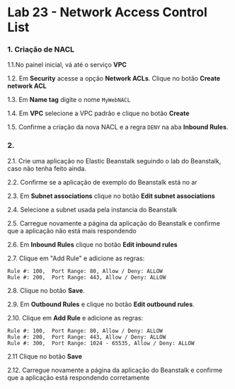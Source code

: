 # Lab 23 - Network Access Control List


### 1. Criação de NACL

1.1.No painel inicial, vá até o serviço **VPC**

1.2. Em **Security** acesse a opção **Network ACLs**. Clique no botão **Create network ACL**

1.3. Em **Name tag** digite o nome ```MyWebNACL```


1.4. Em **VPC** selecione a VPC padrão e clique no botão **Create**

1.5. Confirme a criação da nova NACL e a regra ```DENY``` na aba **Inbound Rules**.

### 2. 

2.1. Crie uma aplicação no Elastic Beanstalk seguindo o lab do Beanstalk, caso não tenha feito ainda.


2.2. Confirme se a aplicação de exemplo do Beanstalk está no ar


2.3. Em **Subnet associations** clique no botão **Edit subnet associations**

2.4. Selecione a subnet usada pela instancia do Beanstalk

2.5. Carregue novamente a página da aplicação do Beanstalk e confirme que a aplicação não está mais respondendo


2.6. Em **Inbound Rules** clique no botão **Edit inbound rules**


2.7. Clique em "Add Rule" e adicione as regras:
```
Rule #: 100,  Port Range: 80, Allow / Deny: ALLOW
Rule #: 200,  Port Range: 443, Allow / Deny: ALLOW
```

2.8. Clique no botão **Save**.


2.9. Em **Outbound Rules** e clique no botão **Edit outbound rules**.


2.10. Clique em **Add Rule** e adicione as regras:

```
Rule #: 100,  Port Range: 80, Allow / Deny: ALLOW
Rule #: 200,  Port Range: 443, Allow / Deny: ALLOW
Rule #: 300,  Port Range: 1024 - 65535, Allow / Deny: ALLOW
```

2.11 Clique no botão **Save**


2.12. Carregue novamente a página da aplicação do Beanstalk e confirme que a aplicação está respondendo corretamente


